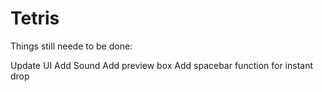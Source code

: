 # Tetris

Things still neede to be done:

Update UI
Add Sound
Add preview box
Add spacebar function for instant drop
